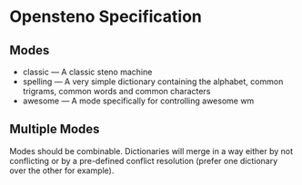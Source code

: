 # Opensteno Specification
## Modes
- classic — A classic steno machine
- spelling — A very simple dictionary containing the alphabet, common trigrams, common words and common characters
- awesome — A mode specifically for controlling awesome wm
## Multiple Modes
Modes should be combinable. Dictionaries will merge in a way either by not conflicting or by a pre-defined conflict resolution (prefer one dictionary over the other for example).

